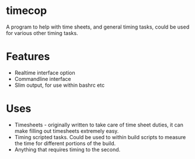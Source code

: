 # timecop
A program to help with time sheets, and general timing tasks, could be used for various other timing tasks.

# Features
- Realtime interface option
- Commandline interface
- Slim output, for use within bashrc etc

# Uses
- Timesheets - originally written to take care of time sheet duties, it can make filling out timesheets extremely easy.
- Timing scripted tasks. Could be used to within build scripts to measure the time for different portions of the build.
- Anything that requires timing to the second.
